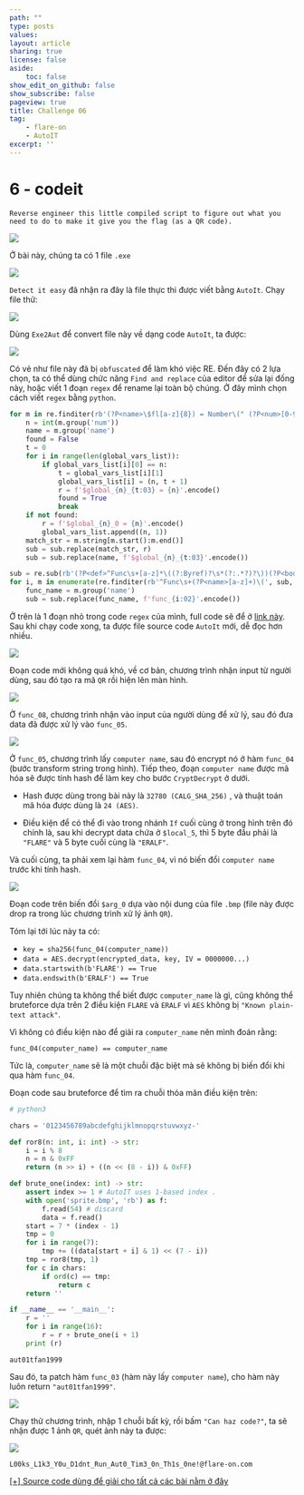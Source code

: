 ```yaml
---
path: ""
type: posts
values:
layout: article
sharing: true
license: false
aside:
    toc: false
show_edit_on_github: false
show_subscribe: false
pageview: true
title: Challenge 06
tag:
    - flare-on
    - AutoIT
excerpt: ''
---
```

# 6 - codeit

```
Reverse engineer this little compiled script to figure out what you need to do to make it give you the flag (as a QR code).
```

![](/assets/images/flareon/6/1.png)

Ở bài này, chúng ta có 1 file `.exe`

![](/assets/images/flareon/6/2.png)

`Detect it easy` đã nhận ra đây là file thực thi được viết bằng `AutoIt`. Chạy file thử:

![](/assets/images/flareon/6/3.png)

Dùng `Exe2Aut` để convert file này về dạng code `AutoIt`, ta được:

![](/assets/images/flareon/6/4.png)

Có vẻ như file này đã bị `obfuscated` để làm khó việc RE. Đến đây có 2 lựa chọn, ta có thể dùng chức năng `Find and replace` của editor để sửa lại đống này, hoặc viết 1 đoạn `regex` để rename lại toàn bộ chúng. Ở đây mình chọn cách viết `regex` bằng `python`.

```python
for m in re.finditer(rb'(?P<name>\$fl[a-z]{8}) = Number\(" (?P<num>[0-9]+) "\)', sub):
    n = int(m.group('num'))
    name = m.group('name')
    found = False
    t = 0
    for i in range(len(global_vars_list)):
        if global_vars_list[i][0] == n:
            t = global_vars_list[i][1]          
            global_vars_list[i] = (n, t + 1)
            r = f'$global_{n}_{t:03} = {n}'.encode()
            found = True
            break
    if not found:
        r = f'$global_{n}_0 = {n}'.encode()
        global_vars_list.append((n, 1))
    match_str = m.string[m.start():m.end()]
    sub = sub.replace(match_str, r)
    sub = sub.replace(name, f'$global_{n}_{t:03}'.encode())

sub = re.sub(rb'(?P<def>^Func\s+[a-z]*\((?:Byref)?\s*(?:.*?)?\))(?P<body>.*?)EndFunc', process_args, sub, flags = re.MULTILINE | re.DOTALL)
for i, m in enumerate(re.finditer(rb'^Func\s+(?P<name>[a-z]+)\(', sub, flags = re.MULTILINE)):
    func_name = m.group('name')
    sub = sub.replace(func_name, f'func_{i:02}'.encode())
```

Ở trên là 1 đoạn nhỏ trong code `regex` của mình, full code sẽ để ở [link này](/assets/images/flareon/src.zip). Sau khi chạy code xong, ta được file source code `AutoIt` mới, dễ đọc hơn nhiều.

![](/assets/images/flareon/6/5.png)

Đoạn code mới không quá khó, về cơ bản, chương trình nhận input từ người dùng, sau đó tạo ra mã `QR` rồi hiện lên màn hình.

![](/assets/images/flareon/6/6.png)

Ở `func_08`, chương trình nhận vào input của người dùng để xử lý, sau đó đưa data đã được xử lý vào `func_05`.

![](/assets/images/flareon/6/7.png)

Ở `func_05`, chương trình lấy `computer name`, sau đó encrypt nó ở hàm `func_04` (bước transform string trong hình). Tiếp theo, đoạn `computer name` được mã hóa sẽ được tính hash để làm key cho bước `CryptDecrypt` ở dưới.

- Hash được dùng trong bài này là `32780 (CALG_SHA_256)` , và thuật toán mã hóa được dùng là `24 (AES)`.

- Điều kiện để có thể đi vào trong nhánh `If` cuối cùng ở trong hình trên đó chính là, sau khi decrypt data chứa ở `$local_5`, thì 5 byte đầu phải là `"FLARE"` và 5 byte cuối cùng là `"ERALF"`.

Và cuối cùng, ta phải xem lại hàm `func_04`, vì nó biến đổi `computer name` trước khi tính hash.

![](/assets/images/flareon/6/8.png)

Đoạn code trên biến đổi `$arg_0` dựa vào nội dung của file `.bmp` (file này được drop ra trong lúc chương trình xử lý ảnh `QR`).

Tóm lại tới lúc này ta có:

- `key = sha256(func_04(computer_name))`
- `data = AES.decrypt(encrypted_data, key, IV = 0000000...)`
- `data.startswith(b'FLARE') == True`
- `data.endswith(b'ERALF') == True`

Tuy nhiên chúng ta không thể biết được `computer_name` là gì, cũng không thể bruteforce dựa trên 2 điều kiện `FLARE` và `ERALF` vì `AES` không bị `"Known plain-text attack"`.

Vì không có điều kiện nào để giải ra `computer_name` nên mình đoán rằng:

```
func_04(computer_name) == computer_name
```

Tức là, `computer_name` sẽ là một chuỗi đặc biệt mà sẽ không bị biến đổi khi qua hàm `func_04`.

Đoạn code sau bruteforce để tìm ra chuỗi thỏa mãn điều kiện trên:

```python
# python3

chars = '0123456789abcdefghijklmnopqrstuvwxyz-'

def ror8(n: int, i: int) -> str:
    i = i % 8
    n = n & 0xFF
    return (n >> i) + ((n << (8 - i)) & 0xFF)

def brute_one(index: int) -> str:
    assert index >= 1 # AutoIT uses 1-based index .
    with open('sprite.bmp', 'rb') as f:
        f.read(54) # discard
        data = f.read()
    start = 7 * (index - 1)
    tmp = 0
    for i in range(7):
        tmp += ((data[start + i] & 1) << (7 - i))
    tmp = ror8(tmp, 1)
    for c in chars:
        if ord(c) == tmp:
            return c
    return ''

if __name__ == '__main__':
    r = ''
    for i in range(16):
        r = r + brute_one(i + 1)
    print (r)
```

```
aut01tfan1999
```

Sau đó, ta patch hàm `func_03` (hàm này lấy `computer name`), cho hàm này luôn return `"aut01tfan1999"`.

![](/assets/images/flareon/6/9.png)

Chạy thử chương trình, nhập 1 chuỗi bất kỳ, rồi bấm `"Can haz code?"`, ta sẽ nhận được 1 ảnh `QR`, quét ảnh này ta được:

![](/assets/images/flareon/6/10.png)

```
L00ks_L1k3_Y0u_D1dnt_Run_Aut0_Tim3_0n_Th1s_0ne!@flare-on.com
```

[[+] Source code dùng để giải cho tất cả các bài nằm ở đây](/assets/images/flareon/src.zip)
